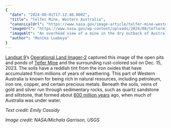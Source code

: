 ```yaml
---
{
  "date": "2024-08-01T17:12:46.000Z",
  "title": "Telfer Mine, Western Australia",
  "canonicalUrl": "https://www.nasa.gov/image-article/telfer-mine-western-australia/",
  "imageUrl": "https://www.nasa.gov/wp-content/uploads/2024/08/teflermine-oli2-20231215-lrg.jpg",
  "imageAlt": "An overhead view of a mine in the dry outback of Australia. Most of the image is dominated by rusty red soil. Miners have excavated the soil in places, revealing an off-white color in these open pits. Some water is visible as well, in ponds.",
  "author": "Monika Luabeya"
}
---
```


[Landsat 9](https://landsat.gsfc.nasa.gov/satellites/landsat-9/)’s [Operational Land Imager-2](https://landsat.gsfc.nasa.gov/satellites/landsat-9/landsat-9-instruments/oli-2-design/) captured this image of the open pits and ponds of [Telfer Mine](https://earthobservatory.nasa.gov/images/153079/peering-into-the-pits-of-telfer-mine) and the surrounding rust-colored soil on Dec. 15, 2023. The soils have a reddish tint from the iron oxides that have accumulated from millions of years of weathering. This part of Western Australia is known for being rich in natural resources, including petroleum, iron ore, copper, and certain precious metals. Beneath the soils, veins of gold and silver run through sedimentary rocks, such as quartz sandstone and siltstone, that formed about [600 million years](https://doi.org/10.5382/SP.23.11) ago, when much of Australia was under water.

_Text credit: Emily Cassidy_

_Image credit: NASA/Michala Garrison, USGS_

